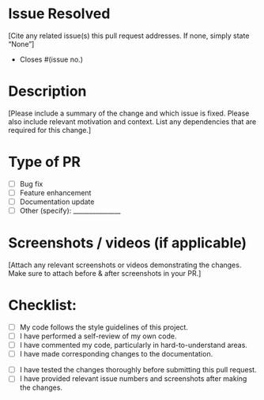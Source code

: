 # Issue Resolved

[Cite any related issue(s) this pull request addresses. If none, simply state “None”]

<!---give the issue number you fixed----->

- Closes #(issue no.)

# Description

[Please include a summary of the change and which issue is fixed. Please also include relevant motivation and context. List any dependencies that are required for this change.]


# Type of PR

- [ ] Bug fix
- [ ] Feature enhancement
- [ ] Documentation update
- [ ] Other (specify): _______________

# Screenshots / videos (if applicable)
[Attach any relevant screenshots or videos demonstrating the changes. Make sure to attach before & after screenshots in your PR.]

# Checklist:

<!--
----Please delete options that are not relevant. And in order to tick the check box just put x inside them for example [x] like
-->

<!-- - [ ] I have made this change from my own. -->
<!-- - [ ] I have taken help from some online resources. -->
- [ ] My code follows the style guidelines of this project.
- [ ] I have performed a self-review of my own code.
- [ ] I have commented my code, particularly in hard-to-understand areas.
- [ ] I have made corresponding changes to the documentation.
<!-- - [ ] My changes generate no new warnings. -->
- [ ] I have tested the changes thoroughly before submitting this pull request.
- [ ] I have provided relevant issue numbers and screenshots after making the changes.